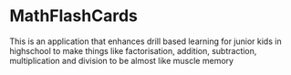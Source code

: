 # MathFlashCards
This is an application that enhances drill based learning for junior kids in highschool to make things like factorisation,  addition, subtraction, multiplication and division to be almost like muscle memory
